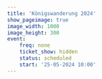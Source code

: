```yaml
---
title: 'Königswanderung 2024'
show_pageimage: true
image_width: 1000
image_height: 300
event:
    freq: none
    ticket_show: hidden
    status: scheduled
    start: '25-05-2024 10:00'
---
```



